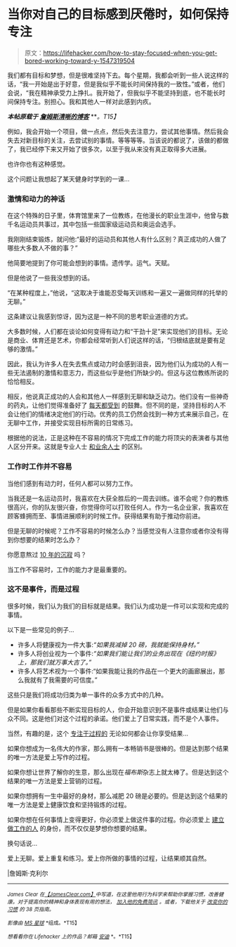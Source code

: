 # 当你对自己的目标感到厌倦时，如何保持专注

> 原文：<https://lifehacker.com/how-to-stay-focused-when-you-get-bored-working-toward-y-1547319504>

我们都有目标和梦想，但是很难坚持下去。每个星期，我都会听到一些人说这样的话，“我一开始是出于好意，但是我似乎不能长时间保持我的一致性。”或者，他们会说，“我在精神承受力上挣扎。我开始了，但我似乎不能坚持到底，也不能长时间保持专注。别担心。我和其他人一样对此感到内疚。



***本帖原载于*** [***詹姆斯清晰的博客***](http://jamesclear.com/stay-focused) ***。*T15】**

例如，我会开始一个项目，做一点点，然后失去注意力，尝试其他事情。然后我会失去对新目标的关注，去尝试别的事情。等等等等。当该说的都说了，该做的都做了，我已经停下来又开始了很多次，以至于我从来没有真正取得多大进展。

也许你也有这种感觉。

这个问题让我想起了某天健身时学到的一课…

### 激情和动力的神话

在这个特殊的日子里，体育馆里来了一位教练，在他漫长的职业生涯中，他曾与数千名运动员共事过，其中包括一些国家级运动员和奥运会选手。

我刚刚结束锻炼，就问他:“最好的运动员和其他人有什么区别？真正成功的人做了哪些大多数人不做的事？”

他简要地提到了你可能会想到的事情。遗传学。运气。天赋。

但是他说了一些我没想到的话。

“在某种程度上，”他说，“这取决于谁能忍受每天训练和一遍又一遍做同样的托举的无聊。”

这条建议让我感到惊讶，因为这是一种不同的思考职业道德的方式。

大多数时候，人们都在谈论如何变得有动力和“干劲十足”来实现他们的目标。无论是商业、体育还是艺术，你都会经常听到人们说这样的话，“归根结底就是要有足够的激情。”

因此，我认为许多人在失去焦点或动力时会感到沮丧，因为他们认为成功的人有一些无法遏制的激情和意志力，而这些似乎是他们所缺少的。但这与这位教练所说的恰恰相反。

相反，他说真正成功的人会和其他人一样感到无聊和缺乏动力。他们没有一些神奇的药丸，让他们觉得准备好了 [每天都受到](https://lifehacker.com/the-science-of-inspiration-and-how-to-make-it-work-for-1467413542) 的鼓舞。但不同的是，坚持目标的人不会让他们的情绪决定他们的行动。优秀的员工仍然会找到一种方式来展示自己，在无聊中工作，并接受实现目标所需的日常练习。

根据他的说法，正是这种在不容易的情况下完成工作的能力将顶尖的表演者与其他人区分开来。这就是专业人士 [和业余人士](http://jamesclear.com/professionals-and-amateurs) 的区别。

### 工作时工作并不容易

当他们感到有动力时，任何人都可以努力工作。

当我还是一名运动员时，我喜欢在大获全胜后的一周去训练。谁不会呢？你的教练很高兴，你的队友很兴奋，你觉得你可以打败任何人。作为一名企业家，我喜欢在顾客蜂拥而至、事情进展顺利的时候工作。获得结果有助于推动你前进。

但是无聊的时候呢？工作不容易的时候怎么办？当感觉没有人注意你或者你没有得到你想要的结果时怎么办？

你愿意熬过 [10 年的沉寂](http://jamesclear.com/deliberate-practice) 吗？

当工作不容易时，工作的能力才是最重要的。

### 这不是事件，而是过程

很多时候，我们认为我们的目标就是结果。我们认为成功是一件可以实现和完成的事情。

以下是一些常见的例子…

*   许多人将健康视为一件大事:*“如果我减掉 20 磅，我就能保持身材。”*
*   许多人将创业视为一个事件:*“如果我们能让我们的业务出现在《纽约时报》上，那我们就万事大吉了。”*
*   许多人将艺术视为一个事件:“如果我能让我的作品在一个更大的画廊展出，那么我就有了我需要的可信度。”

这些只是我们将成功归类为单一事件的众多方式中的几种。

但是如果你看看那些不断实现目标的人，你会开始意识到不是事件或结果让他们与众不同。这是他们对这个过程的承诺。他们爱上了日常实践，而不是个人事件。

当然，有趣的是，这个 [专注于过程的](https://lifehacker.com/why-the-process-is-the-most-crucial-aspect-of-achievi-1543767495) 无论如何都会让你享受结果…

如果你想成为一名伟大的作家，那么拥有一本畅销书是很棒的。但是达到那个结果的唯一方法是爱上写作的过程。

如果你想让世界了解你的生意，那么出现在*福布斯*杂志上就太棒了。但是达到这个结果的唯一方法是爱上营销的过程。

如果你想拥有一生中最好的身材，那么减肥 20 磅是必要的。但是达到这个结果的唯一方法是爱上健康饮食和坚持锻炼的过程。

如果你想在任何事情上变得更好，你必须爱上做这件事的过程。你必须爱上 [建立做工作的人](http://jamesclear.com/identity-based-habits) 的身份，而不仅仅是梦想你想要的结果。

换句话说…

爱上无聊。爱上重复和练习。爱上你所做的事情的过程，让结果顺其自然。

|詹姆斯·克利尔

* * *

<small>*James Clear 在*</small>[<small>*【JamesClear.com】*</small>](http://jamesclear.com/)<small>*中写道，在这里他用行为科学来帮助你掌握习惯，改善健康。对于提高你的精神和身体表现有用的想法，*</small> [<small>*加入他的免费简讯*</small>](http://jamesclear.com/newsletter) <small>*。或者，下载他关于*</small> [<small>*改变你的习惯*</small>](http://jamesclear.com/habits) <small>*的 38 页指南。*</small>

<small>*影像由*</small> [<small>*MS 星球*</small>](http://www.shutterstock.com/pic.mhtml?id=172867478&src=id) <small>*组成。*T15】</small>

<small>*想看看你在 Lifehacker 上的作品？邮箱*</small> [<small>*安迪*</small>](mailto:andy@lifehacker.com) <small>*。*T15】</small>